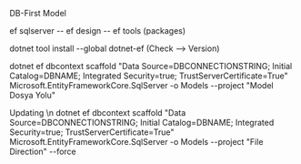 DB-First Model

ef sqlserver -- ef design -- ef tools    (packages)


dotnet tool install --global dotnet-ef  (Check --> Version)

dotnet ef dbcontext scaffold "Data Source=DBCONNECTIONSTRING; Initial Catalog=DBNAME; Integrated Security=true; TrustServerCertificate=True" Microsoft.EntityFrameworkCore.SqlServer -o Models --project "Model Dosya Yolu"

Updating \n
dotnet ef dbcontext scaffold "Data Source=DBCONNECTIONSTRING; Initial Catalog=DBNAME; Integrated Security=true; TrustServerCertificate=True" Microsoft.EntityFrameworkCore.SqlServer -o Models --project "File Direction" --force
